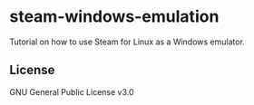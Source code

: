 # **steam-windows-emulation**

Tutorial on how to use Steam for Linux as a Windows emulator.

## License

GNU General Public License v3.0
